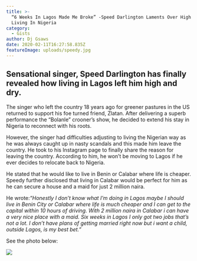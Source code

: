 ```yaml
---
title: >-
  “6 Weeks In Lagos Made Me Broke” -Speed Darlington Laments Over High Cost Of
  Living In Nigeria
category:
  - Gists
author: Dj Gsaws
date: 2020-02-11T16:27:58.835Z
featureImage: uploads/speedy.jpg
---
```

## **Sensational singer, Speed Darlington has finally revealed how living in Lagos left him high and dry.**

The singer who left the country 18 years ago for greener pastures in the US returned to support his foe turned friend, Zlatan. After delivering a superb performance the “Bolanle” crooner’s show, he decided to extend his stay in Nigeria to reconnect with his roots.

However, the singer had difficulties adjusting to living the Nigerian way as he was always caught up in nasty scandals and this made him leave the country. He took to his Instagram page to finally share the reason for leaving the country. According to him, he won’t be moving to Lagos if he ever decides to relocate back to Nigeria.

He stated that he would like to live in Benin or Calabar where life is cheaper. Speedy further disclosed that living in Calabar would be perfect for him as he can secure a house and a maid for just 2 million naira.

He wrote:*“Honestly I don’t know what I’m doing in Lagos maybe I should live in Benin City or Calabar where life is much cheaper and I can get to the capital within 10 hours of driving. With 2 million naira in Calabar i can have a very nice place with a maid. Six weeks in Lagos I only got two jobs that’s not a lot. I don’t have plans of getting married right now but i want a child, outside Lagos, is my best bet.”*

See the photo below:

![](https://tooxclusive.com/wp-content/uploads/2020/02/speedy-in-eko.jpg)
